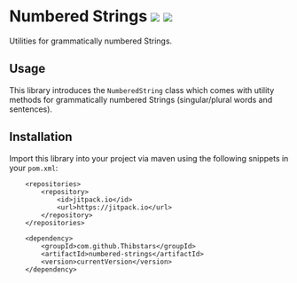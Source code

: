 # Numbered Strings [![](https://jitpack.io/v/Thibstars/numbered-strings.svg)](https://jitpack.io/#Thibstars/numbered-strings) [![](https://jitci.com/gh/Thibstars/numbered-strings/svg)](https://jitci.com/gh/Thibstars/numbered-strings)


Utilities for grammatically numbered Strings.

## Usage
This library introduces the `NumberedString` class which comes with utility methods for grammatically numbered Strings (singular/plural words and sentences).

## Installation
Import this library into your project via maven using the following snippets in your `pom.xml`:

````
	<repositories>
		<repository>
		    <id>jitpack.io</id>
		    <url>https://jitpack.io</url>
		</repository>
	</repositories>
````

````
	<dependency>
	    <groupId>com.github.Thibstars</groupId>
	    <artifactId>numbered-strings</artifactId>
	    <version>currentVersion</version>
	</dependency>
````
